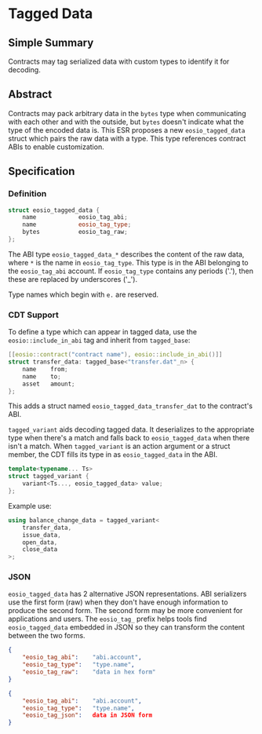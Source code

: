 # Tagged Data

## Simple Summary

Contracts may tag serialized data with custom types to identify it for decoding.

## Abstract

Contracts may pack arbitrary data in the `bytes` type when communicating with each other
and with the outside, but `bytes` doesn't indicate what the type of the encoded data is.
This ESR proposes a new `eosio_tagged_data` struct which pairs the raw data with a type.
This type references contract ABIs to enable customization.

## Specification

### Definition

```c++
struct eosio_tagged_data {
    name            eosio_tag_abi;
    name            eosio_tag_type;
    bytes           eosio_tag_raw;
};
```

The ABI type `eosio_tagged_data_*` describes the content of the raw data, where `*` is the
name in `eosio_tag_type`. This type is in the ABI belonging to the `eosio_tag_abi`
account. If `eosio_tag_type` contains any periods ('.'), then these are replaced by
underscores ('_').

Type names which begin with `e.` are reserved.

### CDT Support

To define a type which can appear in tagged data, use the `eosio::include_in_abi` tag and
inherit from `tagged_base`:

```c++
[[eosio::contract("contract name"), eosio::include_in_abi()]]
struct transfer_data: tagged_base<"transfer.dat"_n> {
    name    from;
    name    to;
    asset   amount;
};
```

This adds a struct named `eosio_tagged_data_transfer_dat` to the contract's ABI.

`tagged_variant` aids decoding tagged data. It deserializes to the appropriate type when
there's a match and falls back to `eosio_tagged_data` when there isn't a match. When
`tagged_variant` is an action argument or a struct member, the CDT fills its type in
as `eosio_tagged_data` in the ABI.

```c++
template<typename... Ts>
struct tagged_variant {
    variant<Ts..., eosio_tagged_data> value;
};
```

Example use:

```c++
using balance_change_data = tagged_variant<
    transfer_data,
    issue_data,
    open_data,
    close_data
>;
```

### JSON

`eosio_tagged_data` has 2 alternative JSON representations. ABI serializers use the first form (raw)
when they don't have enough information to produce the second form. The second form may be more
convenient for applications and users. The `eosio_tag_` prefix helps tools find `eosio_tagged_data`
embedded in JSON so they can transform the content between the two forms.

```json
{
    "eosio_tag_abi":    "abi.account",
    "eosio_tag_type":   "type.name",
    "eosio_tag_raw":    "data in hex form"
}
```

```json
{
    "eosio_tag_abi":    "abi.account",
    "eosio_tag_type":   "type.name",
    "eosio_tag_json":   data in JSON form
}
```
